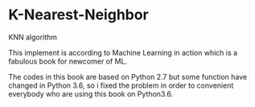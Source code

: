 # K-Nearest-Neighbor
KNN algorithm

This implement is according to Machine Learning in action which is a fabulous book for newcomer of ML.

The codes in this book are based on Python 2.7 but some function have changed in Python 3.6, so i fixed the problem in order to convenient everybody who are using this book on Python3.6.
